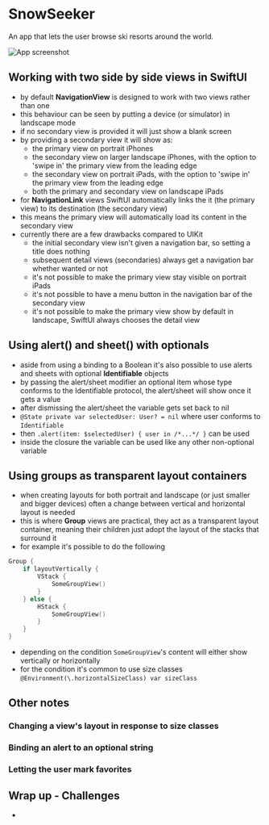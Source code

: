 # SnowSeeker
An app that lets the user browse ski resorts around the world.

![App screenshot](SnowSeeker.png)


## Working with two side by side views in SwiftUI
- by default **NavigationView** is designed to work with two views rather than one
- this behaviour can be seen by putting a device (or simulator) in landscape mode
- if no secondary view is provided it will just show a blank screen
- by providing a secondary view it will show as:
    - the primary view on portrait iPhones
    - the secondary view on larger landscape iPhones, with the option to 'swipe in' the primary view from the leading edge
    - the secondary view on portrait iPads, with the option to 'swipe in' the primary view from the leading edge
    - both the primary and secondary view on landscape iPads
- for **NavigationLink** views SwiftUI automatically links the it (the primary view) to its destination (the secondary view)
- this means the primary view will automatically load its content in the secondary view
- currently there are a few drawbacks compared to UIKit
    - the initial secondary view isn't given a navigation bar, so setting a title does nothing
    - subsequent detail views (secondaries) always get a navigation bar whether wanted or not
    - it's not possible to make the primary view stay visible on portrait iPads
    - it's not possible to have a menu button in the navigation bar of the secondary view
    - it's not possible to make the primary view show by default in landscape, SwiftUI always chooses the detail view

## Using alert() and sheet() with optionals
- aside from using a binding to a Boolean it's also possible to use alerts and sheets with optional **Identifiable** objects
- by passing the alert/sheet modifier an optional item whose type conforms to the Identifiable protocol, the alert/sheet will show once it gets a value
- after dismissing the alert/sheet the variable gets set back to nil
- `@State private var selectedUser: User? = nil` where user conforms to `Identifiable`
- then `.alert(item: $selectedUser) { user in /*...*/ }` can be used
- inside the closure the variable can be used like any other non-optional variable

## Using groups as transparent layout containers
- when creating layouts for both portrait and landscape (or just smaller and bigger devices) often a change between vertical and horizontal layout is needed
- this is where **Group** views are practical, they act as a transparent layout container, meaning their children just adopt the layout of the stacks that surround it
- for example it's possible to do the following
```swift
Group {
    if layoutVertically {
        VStack {
            SomeGroupView()
        }
    } else {
        HStack {
            SomeGroupView()
        }            
    }
}
```
- depending on the condition `SomeGroupView`'s content will either show vertically or horizontally
- for the condition it's common to use size classes `@Environment(\.horizontalSizeClass) var sizeClass`

## Other notes
### Changing a view's layout in response to size classes
### Binding an alert to an optional string
### Letting the user mark favorites

## Wrap up - Challenges
- 
